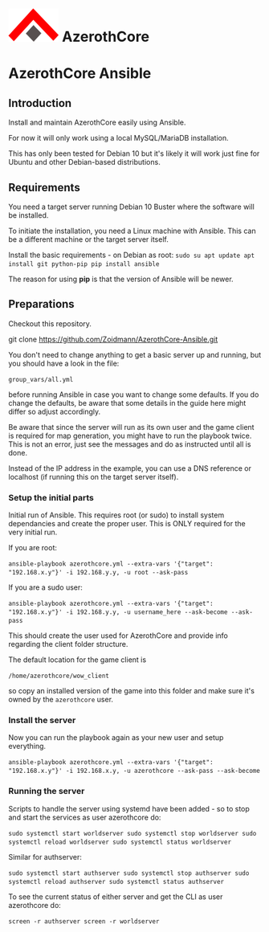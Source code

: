 # ![logo](https://raw.githubusercontent.com/azerothcore/azerothcore.github.io/master/images/logo-github.png) AzerothCore

# AzerothCore Ansible

## Introduction

Install and maintain AzerothCore easily using Ansible.

For now it will only work using a local MySQL/MariaDB installation.

This has only been tested for Debian 10 but it's likely it will work just fine for Ubuntu and other Debian-based distributions.

## Requirements

You need a target server running Debian 10 Buster where the software will be installed.

To initiate the installation, you need a Linux machine with Ansible. This can be a different machine or the target server itself.

Install the basic requirements - on Debian as root:
`sudo su
apt update
apt install git python-pip
pip install ansible`

The reason for using **pip** is that the version of Ansible will be newer.

## Preparations

Checkout this repository.

git clone https://github.com/Zoidmann/AzerothCore-Ansible.git

You don't need to change anything to get a basic server up and running, but you should have a look in the file:

`group_vars/all.yml`

before running Ansible in case you want to change some defaults. If you do change the defaults, be aware that some details in the guide here might differ so adjust accordingly.

Be aware that since the server will run as its own user and the game client is required for map generation, you might have to run the playbook twice. This is not an error, just see the messages and do as instructed until all is done. 

Instead of the IP address in the example, you can use a DNS reference or localhost (if running this on the target server itself).

### Setup the initial parts

Initial run of Ansible. This requires root (or sudo) to install system dependancies and create the proper user. This is ONLY required for the very initial run.

If you are root:

`ansible-playbook azerothcore.yml --extra-vars '{"target": "192.168.x.y"}' -i 192.168.y.y, -u root --ask-pass`

If you are a sudo user:

`ansible-playbook azerothcore.yml --extra-vars '{"target": "192.168.x.y"}' -i 192.168.y.y, -u username_here --ask-become --ask-pass`

This should create the user used for AzerothCore and provide info regarding the client folder structure.

The default location for the game client is

`/home/azerothcore/wow_client`

so copy an installed version of the game into this folder and make sure it's owned by the `azerothcore` user.

### Install the server

Now you can run the playbook again as your new user and setup everything.

`ansible-playbook azerothcore.yml --extra-vars '{"target": "192.168.x.y"}' -i 192.168.x.y, -u azerothcore --ask-pass --ask-become`

### Running the server

Scripts to handle the server using systemd have been added - so to stop and start the services as user azerothcore do:

`sudo systemctl start worldserver
sudo systemctl stop worldserver
sudo systemctl reload worldserver
sudo systemctl status worldserver`

Similar for authserver:

`sudo systemctl start authserver
sudo systemctl stop authserver
sudo systemctl reload authserver
sudo systemctl status authserver`

To see the current status of either server and get the CLI as user azerothcore do:

`screen -r authserver
screen -r worldserver`
